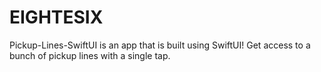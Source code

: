 # EIGHTESIX
Pickup-Lines-SwiftUI is an app that is built using SwiftUI! Get access to a bunch of pickup lines with a single tap.
